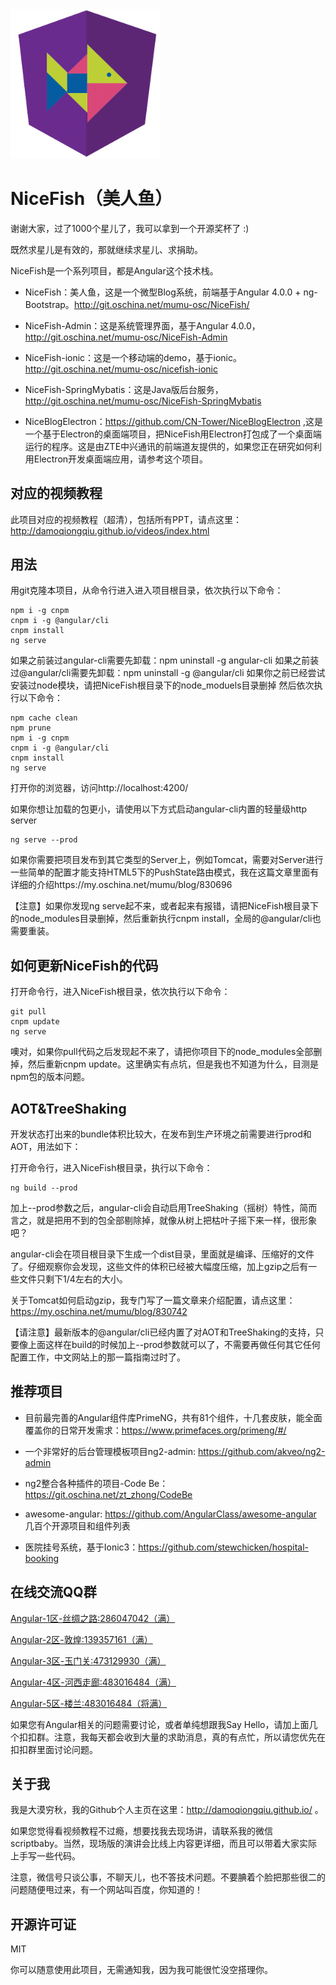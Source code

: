 
<img src="src/assets/imgs/nicefish-jigsaw.png" width="240" alt="nicefish-jigsaw"/>

# NiceFish（美人鱼）

谢谢大家，过了1000个星儿了，我可以拿到一个开源奖杯了 :) 

既然求星儿是有效的，那就继续求星儿、求捐助。

NiceFish是一个系列项目，都是Angular这个技术栈。

- NiceFish：美人鱼，这是一个微型Blog系统，前端基于Angular 4.0.0 + ng-Bootstrap。http://git.oschina.net/mumu-osc/NiceFish/

- NiceFish-Admin：这是系统管理界面，基于Angular 4.0.0，http://git.oschina.net/mumu-osc/NiceFish-Admin

- NiceFish-ionic：这是一个移动端的demo，基于ionic。http://git.oschina.net/mumu-osc/nicefish-ionic

- NiceFish-SpringMybatis：这是Java版后台服务，http://git.oschina.net/mumu-osc/NiceFish-SpringMybatis 

- NiceBlogElectron：https://github.com/CN-Tower/NiceBlogElectron ,这是一个基于Electron的桌面端项目，把NiceFish用Electron打包成了一个桌面端运行的程序。这是由ZTE中兴通讯的前端道友提供的，如果您正在研究如何利用Electron开发桌面端应用，请参考这个项目。

## 对应的视频教程

此项目对应的视频教程（超清），包括所有PPT，请点这里：http://damoqiongqiu.github.io/videos/index.html

## 用法

用git克隆本项目，从命令行进入进入项目根目录，依次执行以下命令：

	npm i -g cnpm
	cnpm i -g @angular/cli
	cnpm install
	ng serve

如果之前装过angular-cli需要先卸载：npm uninstall -g angular-cli
如果之前装过@angular/cli需要先卸载：npm uninstall -g @angular/cli
如果你之前已经尝试安装过node模块，请把NiceFish根目录下的node_moduels目录删掉
然后依次执行以下命令：

	npm cache clean
	npm prune
	npm i -g cnpm
	cnpm i -g @angular/cli
	cnpm install
	ng serve

打开你的浏览器，访问http://localhost:4200/

如果你想让加载的包更小，请使用以下方式启动angular-cli内置的轻量级http server

	ng serve --prod

如果你需要把项目发布到其它类型的Server上，例如Tomcat，需要对Server进行一些简单的配置才能支持HTML5下的PushState路由模式，我在这篇文章里面有详细的介绍https://my.oschina.net/mumu/blog/830696

【注意】如果你发现ng serve起不来，或者起来有报错，请把NiceFish根目录下的node_modules目录删掉，然后重新执行cnpm install，全局的@angular/cli也需要重装。

## 如何更新NiceFish的代码

打开命令行，进入NiceFish根目录，依次执行以下命令：

	git pull
	cnpm update
	ng serve

噢对，如果你pull代码之后发现起不来了，请把你项目下的node_modules全部删掉，然后重新cnpm update。这里确实有点坑，但是我也不知道为什么，目测是npm包的版本问题。

## AOT&TreeShaking

开发状态打出来的bundle体积比较大，在发布到生产环境之前需要进行prod和AOT，用法如下：

打开命令行，进入NiceFish根目录，执行以下命令：
	
	ng build --prod

加上--prod参数之后，angular-cli会自动启用TreeShaking（摇树）特性，简而言之，就是把用不到的包全部剔除掉，就像从树上把枯叶子摇下来一样，很形象吧？

angular-cli会在项目根目录下生成一个dist目录，里面就是编译、压缩好的文件了。仔细观察你会发现，这些文件的体积已经被大幅度压缩，加上gzip之后有一些文件只剩下1/4左右的大小。

关于Tomcat如何启动gzip，我专门写了一篇文章来介绍配置，请点这里：https://my.oschina.net/mumu/blog/830742

【请注意】最新版本的@angular/cli已经内置了对AOT和TreeShaking的支持，只要像上面这样在build的时候加上--prod参数就可以了，不需要再做任何其它任何配置工作，中文网站上的那一篇指南过时了。

## 推荐项目

- 目前最完善的Angular组件库PrimeNG，共有81个组件，十几套皮肤，能全面覆盖你的日常开发需求：https://www.primefaces.org/primeng/#/

- 一个非常好的后台管理模板项目ng2-admin: https://github.com/akveo/ng2-admin

- ng2整合各种插件的项目-Code Be：https://git.oschina.net/zt_zhong/CodeBe

- awesome-angular: https://github.com/AngularClass/awesome-angular 几百个开源项目和组件列表

- 医院挂号系统，基于Ionic3：https://github.com/stewchicken/hospital-booking

## 在线交流QQ群

<a target="_blank" href="//shang.qq.com/wpa/qunwpa?idkey=8db5ed802cbddbf6432d7ba7dc4f2a316be020442491eb41cbfb1a12434e8cc7" class="list-group-item"><i class="fa fa-qq" aria-hidden="true"></i> Angular-1区-丝绸之路:286047042（满）</a>

<a target="_blank" href="//shang.qq.com/wpa/qunwpa?idkey=cbfcd79e7e90939b0e2c519f475fac4792985ce2abc5ad45ec5e06ffcfe944dd" class="list-group-item"><i class="fa fa-qq" aria-hidden="true"></i> Angular-2区-敦煌:139357161（满）</a>

<a target="_blank" href="//shang.qq.com/wpa/qunwpa?idkey=639229c8b6ad0c3a9a8f381dddf5d7785780b20d8c37eb25c91ac73ea7d37a5f" class="list-group-item"><i class="fa fa-qq" aria-hidden="true"></i> Angular-3区-玉门关:473129930（满）</a>

<a target="_blank" href="//shang.qq.com/wpa/qunwpa?idkey=12add102af3f67910bdc0de753dee10ebada08ab485af7e38f4dfa0ee27476f7" class="list-group-item"><i class="fa fa-qq" aria-hidden="true"></i> Angular-4区-河西走廊:483016484（满）</a>

<a target="_blank" href="//shang.qq.com/wpa/qunwpa?idkey=1293a6494fb306ea29d281e320a8f4ef82285fa5300f73118e6ff7a79ce76036"
class="list-group-item"><i class="fa fa-qq" aria-hidden="true"></i>
Angular-5区-楼兰:483016484（将满）
</a>



如果您有Angular相关的问题需要讨论，或者单纯想跟我Say Hello，请加上面几个扣扣群。注意，我每天都会收到大量的求助消息，真的有点忙，所以请您优先在扣扣群里面讨论问题。

## 关于我

我是大漠穷秋，我的Github个人主页在这里：http://damoqiongqiu.github.io/ 。

如果您觉得看视频教程不过瘾，想要找我去现场讲，请联系我的微信scriptbaby。当然，现场版的演讲会比线上内容更详细，而且可以带着大家实际上手写一些代码。

注意，微信号只谈公事，不聊天儿，也不答技术问题。不要腆着个脸把那些很二的问题随便甩过来，有一个网站叫百度，你知道的！

## 开源许可证
 MIT

 你可以随意使用此项目，无需通知我，因为我可能很忙没空搭理你。
